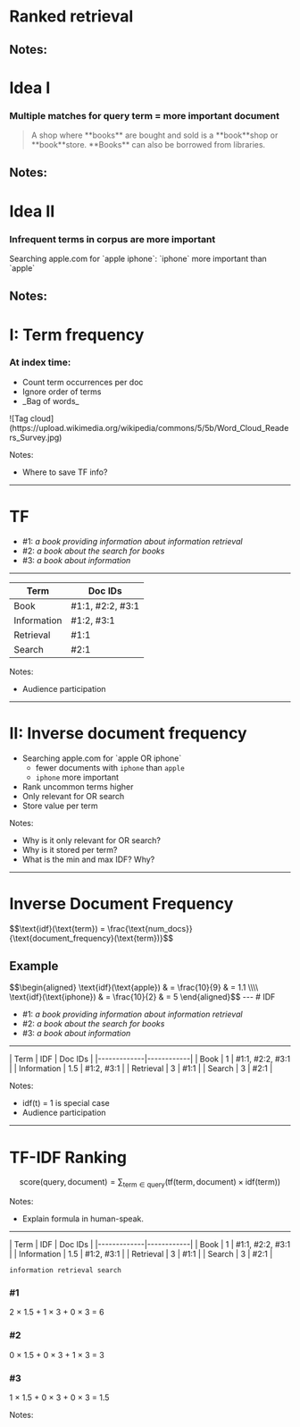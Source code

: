 # Ranked retrieval

Notes:
---
# Idea I

### <!-- .element: class="fragment" --> Multiple matches for query term = more important document

<blockquote class="fragment">A shop where **books** are bought and sold is a **book**shop or
    **book**store. **Books** can also be borrowed from libraries.
</blockquote>

Notes:
---
# Idea II

### <!-- .element: class="fragment" --> Infrequent terms in corpus are more important
<!-- .element: class="fragment" --> Searching apple.com for `apple iphone`: `iphone` more important than `apple`


Notes:
---
# I: Term frequency

### <!-- .element: class="fragment" --> At index time:

* <!-- .element: class="fragment" --> Count term occurrences per doc
* <!-- .element: class="fragment" --> Ignore order of terms
* <!-- .element: class="fragment" --> _Bag of words_

<!-- .element: class="fragment" --> ![Tag cloud](https://upload.wikimedia.org/wikipedia/commons/5/5b/Word_Cloud_Readers_Survey.jpg)

Notes:
* Where to save TF info?
---
# TF

* \#1: _a book providing information about information retrieval_
* \#2: _a book about the search for books_
* \#3: _a book about information_

***

| Term        | Doc IDs    |
|-------------|------------|
| Book        | #1:1, #2:2, #3:1 <!-- .element: class="fragment" --> |
| Information | #1:2, #3:1 <!-- .element: class="fragment" --> |
| Retrieval   | #1:1         <!-- .element: class="fragment" --> |
| Search      | #2:1         <!-- .element: class="fragment" --> |

Notes:
* Audience participation
---
# II: Inverse document frequency

* <!-- .element: class="fragment" --> Searching apple.com for `apple OR iphone`
    * fewer documents with `iphone` than `apple`
    * `iphone` more important
* <!-- .element: class="fragment" --> Rank uncommon terms higher
* <!-- .element: class="fragment" --> Only relevant for OR search
* <!-- .element: class="fragment" --> Store value per term

Notes:
* Why is it only relevant for OR search?
* Why is it stored per term?
* What is the min and max IDF? Why?
---
<h1>Inverse Document Frequency</h1>
$$\text{idf}(\text{term}) = \frac{\text{num_docs}}{\text{document_frequency}(\text{term})}$$

<h2>Example</h2>
$$\begin{aligned}
\text{idf}(\text{apple}) & = \frac{10}{9} & = 1.1 \\\\
\text{idf}(\text{iphone}) & = \frac{10}{2} & = 5
\end{aligned}$$
---
# IDF

* \#1: _a book providing information about information retrieval_
* \#2: _a book about the search for books_
* \#3: _a book about information_

***

| Term        | IDF | Doc IDs    |
|-------------|------------|
| Book        | 1  <!-- .element: class="fragment" --> | #1:1, #2:2, #3:1 |
| Information | 1.5<!-- .element: class="fragment" --> | #1:2, #3:1  |
| Retrieval   | 3  <!-- .element: class="fragment" --> | #1:1          |
| Search      | 3  <!-- .element: class="fragment" --> | #2:1          |

Notes:
* idf(t) = 1 is special case
* Audience participation
---
# TF-IDF Ranking

$$\text{score}(\text{query}, \text{document}) = \sum_{\text{term} \in \text{query}} \left( \text{tf}(\text{term}, \text{document}) \times \text{idf}(\text{term}) \right)$$

Notes:
* Explain formula in human-speak.
---
| Term        | IDF | Doc IDs    |
|-------------|------------|
| Book        | 1   | #1:1, #2:2, #3:1 |
| Information | 1.5 | #1:2, #3:1  |
| Retrieval   | 3   | #1:1          |
| Search      | 3   | #2:1          |

```
information retrieval search
```

### \#1 <!-- .element: class="fragment" -->

2 &times; 1.5 + 1 &times; 3 + 0 &times; 3 = 6 <!-- .element: class="fragment" -->

### \#2 <!-- .element: class="fragment" -->

0 &times; 1.5 + 0 &times; 3 + 1 &times; 3 = 3 <!-- .element: class="fragment" -->

### \#3 <!-- .element: class="fragment" -->

1 &times; 1.5 + 0 &times; 3 + 0 &times; 3 = 1.5 <!-- .element: class="fragment" -->

Notes:
